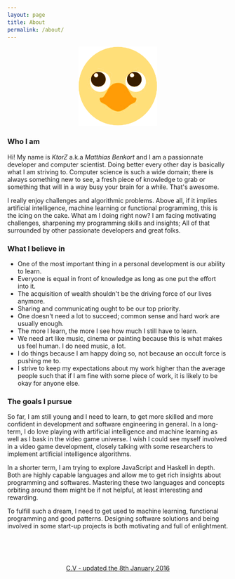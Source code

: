 ```yaml
---
layout: page
title: About
permalink: /about/
---
```


<p align="center">
    <img src="/img/ktorz.png" width="180" height="180"/>
</p>

### Who I am

Hi! My name is *KtorZ* a.k.a *Matthias Benkort* and I am a passionnate developer and computer
scientist. Doing better every other day is basically what I am striving to. Computer science is
such a wide domain; there is always something new to see, a fresh piece of knowledge to grab
or something that will in a way busy your brain for a while. That's awesome.

I really enjoy challenges and algorithmic problems. Above all, if it implies artificial
intelligence, machine learning or functional programming, this is the icing on the cake. What
am I doing right now? I am facing motivating challenges, sharpening my programming skills and
insights; All of that surrounded by other passionate developers and great folks. 

### What I believe in

- One of the most important thing in a personal development is our ability to learn.
- Everyone is equal in front of knowledge as long as one put the effort into it.
- The acquisition of wealth shouldn't be the driving force of our lives anymore.
- Sharing and communicating ought to be our top priority.
- One doesn't need a lot to succeed; common sense and hard work are usually enough.
- The more I learn, the more I see how much I still have to learn.
- We need art like music, cinema or painting because this is what makes us feel human. I do need
  music, a lot.
- I do things because I am happy doing so, not because an occult force is pushing me to.
- I strive to keep my expectations about my work higher than the average people such that if I
  am fine with some piece of work, it is likely to be okay for anyone else.

### The goals I pursue

So far, I am still young and I need to learn, to get more skilled and more confident in
development and software engineering in general. In a long-term, I do love playing with
artificial intelligence and machine learning as well as I bask in the video game universe. I
wish I could see myself involved in a video game development, closely talking with some
researchers to implement artificial intelligence algorithms. 

In a shorter term, I am trying to explore JavaScript and Haskell in depth. Both are highly
capable languages and allow me to get rich insights about programming and softwares. Mastering
these two languages and concepts orbiting around them might be if not helpful, at least
interesting and rewarding.

To fulfill such a dream, I need to get used to machine learning, functional programming and
good patterns. Designing software solutions and being involved in some start-up
projects is both motivating and full of enlightment. 

<br/><br/><br/>

<p align="center">
    <a href="/matthiasbenkort.cv.pdf" alt="C.V - updated the 8th January 2016">
        C.V - updated the 8th January 2016
    </a>
</p>
